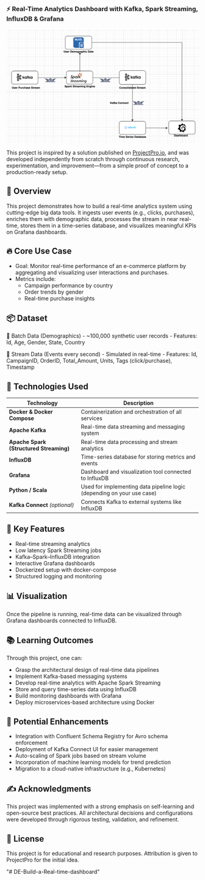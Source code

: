 ### ⚡ Real-Time Analytics Dashboard with Kafka, Spark Streaming, InfluxDB & Grafana
![alt text](./Pictures/Datapipeline/Screenshot_2021-07-29_at_2.04.14_PM.png)

This project is inspired by a solution published on [ProjectPro.io](https://www.projectpro.io), and was developed independently from scratch through continuous research, experimentation, and improvement—from a simple proof of concept to a production-ready setup.


## 📌 Overview
This project demonstrates how to build a real-time analytics system using cutting-edge big data tools. It ingests user events (e.g., clicks, purchases), enriches them with demographic data, processes the stream in near real-time, stores them in a time-series database, and visualizes meaningful KPIs on Grafana dashboards.


## 🔥 Core Use Case
- Goal: Monitor real-time performance of an e-commerce platform by aggregating and visualizing user interactions and purchases.
- Metrics include:
    + Campaign performance by country
    + Order trends by gender
    + Real-time purchase insights


## 📦 Dataset
🔁 Batch Data (Demographics)
    - ~100,000 synthetic user records
    - Features: Id, Age, Gender, State, Country

🔁 Stream Data (Events every second)
    - Simulated in real-time
    - Features: Id, CampaignID, OrderID, Total_Amount, Units, Tags (click/purchase), Timestamp


## 🔧 Technologies Used
| Technology              | Description                                                                 |
|-------------------------|-----------------------------------------------------------------------------|
| **Docker & Docker Compose** | Containerization and orchestration of all services                         |
| **Apache Kafka**         | Real-time data streaming and messaging system                               |
| **Apache Spark (Structured Streaming)** | Real-time data processing and stream analytics                          |
| **InfluxDB**             | Time-series database for storing metrics and events                         |
| **Grafana**              | Dashboard and visualization tool connected to InfluxDB                      |
| **Python / Scala**       | Used for implementing data pipeline logic (depending on your use case)       |
| **Kafka Connect** *(optional)* | Connects Kafka to external systems like InfluxDB                          |


## 🧩 Key Features
- Real-time streaming analytics
- Low latency Spark Streaming jobs
- Kafka–Spark–InfluxDB integration
- Interactive Grafana dashboards
- Dockerized setup with docker-compose
- Structured logging and monitoring


## 📊 Visualization
Once the pipeline is running, real-time data can be visualized through Grafana dashboards connected to InfluxDB.


## 📚 Learning Outcomes
Through this project, one can:
- Grasp the architectural design of real-time data pipelines
- Implement Kafka-based messaging systems
- Develop real-time analytics with Apache Spark Streaming
- Store and query time-series data using InfluxDB
- Build monitoring dashboards with Grafana
- Deploy microservices-based architecture using Docker


## 🌱 Potential Enhancements
- Integration with Confluent Schema Registry for Avro schema enforcement
- Deployment of Kafka Connect UI for easier management
- Auto-scaling of Spark jobs based on stream volume
- Incorporation of machine learning models for trend prediction
- Migration to a cloud-native infrastructure (e.g., Kubernetes)


## ✍️ Acknowledgments
This project was implemented with a strong emphasis on self-learning and open-source best practices. All architectural decisions and configurations were developed through rigorous testing, validation, and refinement.


## 📄 License
This project is for educational and research purposes. Attribution is given to ProjectPro for the initial idea.

"# DE-Build-a-Real-time-dashboard" 
